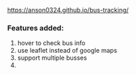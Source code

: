 https://anson0324.github.io/bus-tracking/

### Features added:
1. hover to check bus info
2. use leaflet instead of google maps
3. support multiple busses
4. 